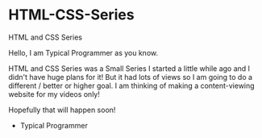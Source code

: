 # HTML-CSS-Series
HTML and CSS Series


Hello, 
I am Typical Programmer as you know. 

HTML and CSS Series was a Small Series I started a little while ago and I didn't have huge plans for it!
But it had lots of views so I am going to do a different / better or higher goal. I am thinking of making a content-viewing website for my videos only!

Hopefully that will happen soon!

- Typical Programmer
